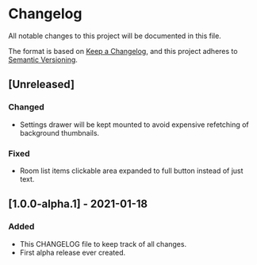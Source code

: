 # Changelog
All notable changes to this project will be documented in this file.

The format is based on [Keep a Changelog](https://keepachangelog.com/en/1.0.0/),
and this project adheres to [Semantic Versioning](https://semver.org/spec/v2.0.0.html).

## [Unreleased]
### Changed
- Settings drawer will be kept mounted to avoid expensive refetching of background thumbnails.

### Fixed
- Room list items clickable area expanded to full button instead of just text.

## [1.0.0-alpha.1] - 2021-01-18
### Added
- This CHANGELOG file to keep track of all changes.
- First alpha release ever created.